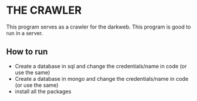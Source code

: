 # THE CRAWLER 
This program serves as a crawler for the darkweb.
This program is good to run in a server.

## How to run
- Create a database in sql and change the credentials/name in code (or use the same)
- Create a database in mongo and change the credentials/name in code (or use the same)
- install all the packages
